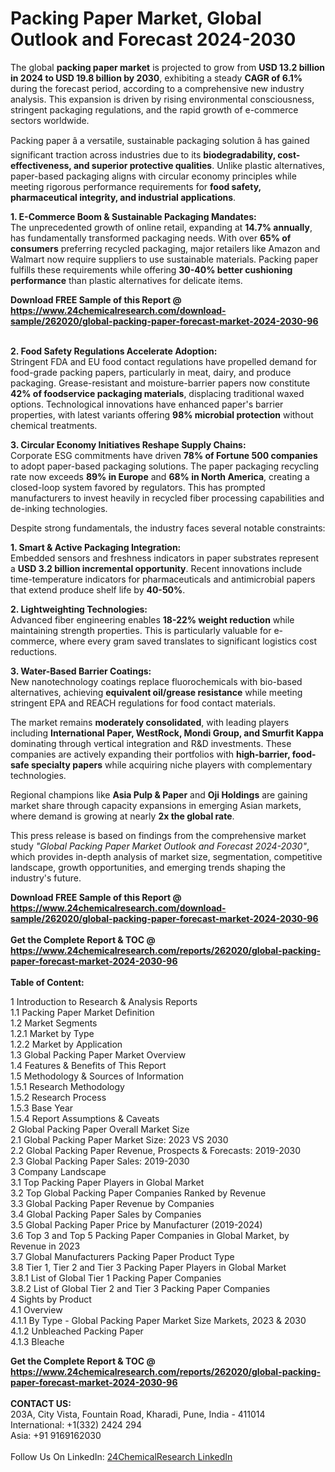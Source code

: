 <h1>Packing Paper Market, Global Outlook and Forecast 2024-2030</h1><p>The global <strong>packing paper market</strong> is projected to grow from <strong>USD 13.2 billion in 2024 to USD 19.8 billion by 2030</strong>, exhibiting a steady <strong>CAGR of 6.1%</strong> during the forecast period, according to a comprehensive new industry analysis. This expansion is driven by rising environmental consciousness, stringent packaging regulations, and the rapid growth of e-commerce sectors worldwide.</p><p>Packing paper â a versatile, sustainable packaging solution â has gained significant traction across industries due to its <strong>biodegradability, cost-effectiveness, and superior protective qualities</strong>. Unlike plastic alternatives, paper-based packaging aligns with circular economy principles while meeting rigorous performance requirements for <strong>food safety, pharmaceutical integrity, and industrial applications</strong>.</p><p><strong>1. E-Commerce Boom &amp; Sustainable Packaging Mandates:</strong><br>
The unprecedented growth of online retail, expanding at <strong>14.7% annually</strong>, has fundamentally transformed packaging needs. With over <strong>65% of consumers</strong> preferring recycled packaging, major retailers like Amazon and Walmart now require suppliers to use sustainable materials. Packing paper fulfills these requirements while offering <strong>30-40% better cushioning performance</strong> than plastic alternatives for delicate items.</p><div><b>Download FREE Sample of this Report @ 
            <a href="https://www.24chemicalresearch.com/download-sample/262020/global-packing-paper-forecast-market-2024-2030-96">
            https://www.24chemicalresearch.com/download-sample/262020/global-packing-paper-forecast-market-2024-2030-96</a></b></div><br><p><strong>2. Food Safety Regulations Accelerate Adoption:</strong><br>
Stringent FDA and EU food contact regulations have propelled demand for food-grade packing papers, particularly in meat, dairy, and produce packaging. Grease-resistant and moisture-barrier papers now constitute <strong>42% of foodservice packaging materials</strong>, displacing traditional waxed options. Technological innovations have enhanced paper's barrier properties, with latest variants offering <strong>98% microbial protection</strong> without chemical treatments.</p><p><strong>3. Circular Economy Initiatives Reshape Supply Chains:</strong><br>
Corporate ESG commitments have driven <strong>78% of Fortune 500 companies</strong> to adopt paper-based packaging solutions. The paper packaging recycling rate now exceeds <strong>89% in Europe</strong> and <strong>68% in North America</strong>, creating a closed-loop system favored by regulators. This has prompted manufacturers to invest heavily in recycled fiber processing capabilities and de-inking technologies.</p><p>Despite strong fundamentals, the industry faces several notable constraints:</p><p><strong>1. Smart &amp; Active Packaging Integration:</strong><br>
Embedded sensors and freshness indicators in paper substrates represent a <strong>USD 3.2 billion incremental opportunity</strong>. Recent innovations include time-temperature indicators for pharmaceuticals and antimicrobial papers that extend produce shelf life by <strong>40-50%</strong>.</p><p><strong>2. Lightweighting Technologies:</strong><br>
Advanced fiber engineering enables <strong>18-22% weight reduction</strong> while maintaining strength properties. This is particularly valuable for e-commerce, where every gram saved translates to significant logistics cost reductions.</p><p><strong>3. Water-Based Barrier Coatings:</strong><br>
New nanotechnology coatings replace fluorochemicals with bio-based alternatives, achieving <strong>equivalent oil/grease resistance</strong> while meeting stringent EPA and REACH regulations for food contact materials.</p><p>The market remains <strong>moderately consolidated</strong>, with leading players including <strong>International Paper, WestRock, Mondi Group, and Smurfit Kappa</strong> dominating through vertical integration and R&amp;D investments. These companies are actively expanding their portfolios with <strong>high-barrier, food-safe specialty papers</strong> while acquiring niche players with complementary technologies.</p><p>Regional champions like <strong>Asia Pulp &amp; Paper</strong> and <strong>Oji Holdings</strong> are gaining market share through capacity expansions in emerging Asian markets, where demand is growing at nearly <strong>2x the global rate</strong>.</p><p>This press release is based on findings from the comprehensive market study <em>"Global Packing Paper Market Outlook and Forecast 2024-2030"</em>, which provides in-depth analysis of market size, segmentation, competitive landscape, growth opportunities, and emerging trends shaping the industry's future.</p><div><b>Download FREE Sample of this Report @ 
            <a href="https://www.24chemicalresearch.com/download-sample/262020/global-packing-paper-forecast-market-2024-2030-96">
            https://www.24chemicalresearch.com/download-sample/262020/global-packing-paper-forecast-market-2024-2030-96</a></b></div><br><div><b>Get the Complete Report & TOC @ 
            <a href="https://www.24chemicalresearch.com/reports/262020/global-packing-paper-forecast-market-2024-2030-96">
            https://www.24chemicalresearch.com/reports/262020/global-packing-paper-forecast-market-2024-2030-96</a></b></div><br>
            <b>Table of Content:</b><p>1 Introduction to Research & Analysis Reports<br />
    1.1 Packing Paper Market Definition<br />
    1.2 Market Segments<br />
        1.2.1 Market by Type<br />
        1.2.2 Market by Application<br />
    1.3 Global Packing Paper Market Overview<br />
    1.4 Features & Benefits of This Report<br />
    1.5 Methodology & Sources of Information<br />
        1.5.1 Research Methodology<br />
        1.5.2 Research Process<br />
        1.5.3 Base Year<br />
        1.5.4 Report Assumptions & Caveats<br />
2 Global Packing Paper Overall Market Size<br />
    2.1 Global Packing Paper Market Size: 2023 VS 2030<br />
    2.2 Global Packing Paper Revenue, Prospects & Forecasts: 2019-2030<br />
    2.3 Global Packing Paper Sales: 2019-2030<br />
3 Company Landscape<br />
    3.1 Top Packing Paper Players in Global Market<br />
    3.2 Top Global Packing Paper Companies Ranked by Revenue<br />
    3.3 Global Packing Paper Revenue by Companies<br />
    3.4 Global Packing Paper Sales by Companies<br />
    3.5 Global Packing Paper Price by Manufacturer (2019-2024)<br />
    3.6 Top 3 and Top 5 Packing Paper Companies in Global Market, by Revenue in 2023<br />
    3.7 Global Manufacturers Packing Paper Product Type<br />
    3.8 Tier 1, Tier 2 and Tier 3 Packing Paper Players in Global Market<br />
        3.8.1 List of Global Tier 1 Packing Paper Companies<br />
        3.8.2 List of Global Tier 2 and Tier 3 Packing Paper Companies<br />
4 Sights by Product<br />
    4.1 Overview<br />
        4.1.1 By Type - Global Packing Paper Market Size Markets, 2023 & 2030<br />
        4.1.2 Unbleached Packing Paper<br />
        4.1.3 Bleache</p><div><b>Get the Complete Report & TOC @ 
            <a href="https://www.24chemicalresearch.com/reports/262020/global-packing-paper-forecast-market-2024-2030-96">
            https://www.24chemicalresearch.com/reports/262020/global-packing-paper-forecast-market-2024-2030-96</a></b></div><br><b>CONTACT US:</b><br>
            203A, City Vista, Fountain Road, Kharadi, Pune, India - 411014<br>
            International: +1(332) 2424 294<br>
            Asia: +91 9169162030 <br><br>
            Follow Us On LinkedIn: <a href="https://www.linkedin.com/company/24chemicalresearch/">24ChemicalResearch LinkedIn</a>